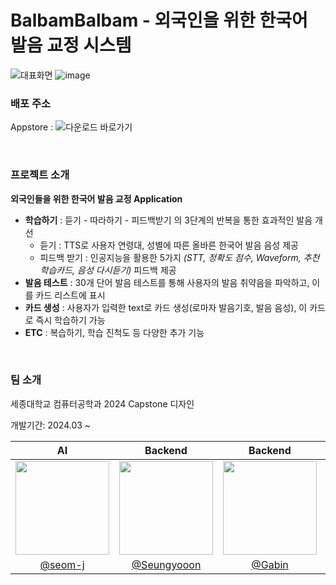 # BalbamBalbam - 외국인을 위한 한국어 발음 교정 시스템

![대표화면](https://github.com/Capstone-4Potato/.github/assets/108220648/61e54f7d-b165-4700-a1af-2b0d9d137cf0)
![image](https://github.com/Capstone-4Potato/.github/assets/108220648/75fc0a84-6d59-44f3-b94d-c7622f24a434)

### 배포 주소
Appstore :  ![다운로드 바로가기](https://apps.apple.com/kr/app/발밤발밤-balbambalbam/id6505030399)

&nbsp;

### 프로젝트 소개
**외국인들을 위한 한국어 발음 교정 Application**
- **학습하기** : 듣기 - 따라하기 - 피드백받기 의 3단계의 반복을 통한 효과적인 발음 개선
   - 듣기 : TTS로 사용자 연령대, 성별에 따른 올바른 한국어 발음 음성 제공
   - 피드백 받기 : 인공지능을 활용한 5가지 _(STT, 정확도 점수, Waveform, 추천 학습카드, 음성 다시듣기)_ 피드백 제공
- **발음 테스트** : 30개 단어 발음 테스트를 통해 사용자의 발음 취약음을 파악하고, 이를 카드 리스트에 표시
- **카드 생성** : 사용자가 입력한 text로 카드 생성(로마자 발음기호, 발음 음성), 이 카드로 즉시 학습하기 가능
- **ETC** : 복습하기, 학습 진척도 등 다양한 추가 기능

&nbsp;

### 팀 소개

세종대학교 컴퓨터공학과 2024 Capstone 디자인  

개발기간: 2024.03 ~

|<center> AI </center>|<center>Backend</center>|<center>Backend</center>|<center>Frontend</center>|
|:--------:|:--------:|:--------:|:--------:|
|<img src="https://github.com/Capstone-4Potato/.github/assets/108220648/5a346cde-f33b-48e1-9051-c7ed0fb8c424.png" width="150"/>|<img src="https://github.com/Capstone-4Potato/.github/assets/108220648/98dc2ea5-9ec0-4aad-88c0-cfda1234de8e.png" width="150"/>|<img src="https://github.com/Capstone-4Potato/.github/assets/108220648/75e7d1f6-c6a0-428f-91ee-f1be3279a972.png" width="150"/>|<img src="https://github.com/Capstone-4Potato/.github/assets/108220648/ea8a9a02-1077-45ce-b0dc-6d2583312369.png" width="150"/>|
|<center> [@seom-j](https://github.com/seom-j) </center>|<center>[@Seungyooon](https://github.com/yoownny)</center> |<center>[@Gabin](https://github.com/gabean13)</center> |<center>[@meteorqz6](https://github.com/meteorqz6)</center> |

